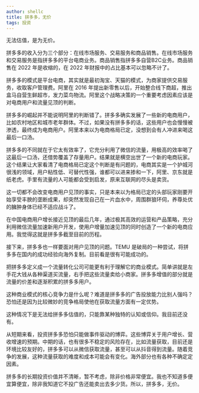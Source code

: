 ```yaml
---
author: shellc
title: 拼多多，无价
tags: 投资
---
```


无法估值，是为无价。

<!--more-->

拼多多的收入分为三个部分：在线市场服务、交易服务和商品销售。在线市场服务和交易服务是指拼多多的平台电商业务。商品销售指拼多多自营B2C业务。商品销售在 2022 年是收缩的，在 2022 年财报中的占比基本可以忽略不计了。

拼多多的模式是平台电商，其实就是最初淘宝、天猫的模式，为商家提供交易服务，收取客户管理费。阿里在 2016 年提出新零售以后，开始整合线下商超，推出盒马自营生鲜超市，发力菜鸟物流。阿里这个战略决策的一个重要考虑因素应该是对电商用户和流量见顶的判断。

拼多多的崛起并不能说明阿里的判断错了。拼多多确实发展了一些新的电商用户，比如农村地区和城市老年群体。不过，如果没有拼多多的话，这些用户也会慢慢被渗透，最终成为电商用户。阿里本来以为电商格局已定，没想到会有人冲进来喝这最后一口汤。

拼多多的不同就在于它太有效率了，它充分利用了微信的流量，用极高的效率喝了这最后一口汤，还借势覆盖了存量用户。结果就是横空出世了一个新的电商玩家。这个结果让大家看清了电商格局已定这个判断是有问题的，电商其实是一个护城河很浅的领域，用户粘性低、可替代性强，谁都可以进来掺和一下，阿里、京东就是纸老虎。手里有流量的人可能都会受到启发，原来互联网的尽头是卖货。

这一切都不会改变电商用户见顶的事实，只是本来以为格局已定的头部玩家刚要开始享受丰腴的垄断成果，却突然发现自己在一片血水中，周围群狼环伺，养尊处优的臃肿身体已经不适应战斗了。

在中国电商用户增长接近见顶的最后几年，通过极其高效的运营和产品策略，充分利用微信流量加速新用户开发，使用户增量加速见顶的同时创造了一个新的电商应用。我觉得这就是拼多多截至目前的历程。

接下来，拼多多也一样要面对用户见顶的问题。TEMU 是破局的一种尝试，将拼多多在国内的成功经验向海外复制。目前看是很有可能成功的。

把拼多多定义成一个流量转化公司可能更有利于理解它的商业模式。简单讲就是左手花大钱从各种渠道买流量，右手把这些流量卖给小商家。拼多多增值的部分就是流量的价差和逐渐积累的拼多多用户。

这种商业模式的核心竞争力是什么呢？难道是拼多多的广告投放能力比别人强吗？恐怕还是因为比较微妙的竞争格局使他在获取流量方面有一定优势。

这种情况下是无法给拼多多估值的，只能靠某种独特的认知或信仰。我目前还没有。

从短期来看，投资拼多多恐怕只能做事件驱动的博弈。这些博弈关于用户增长、营收增速的预期。中期的话，也有很多不稳定的风险存在，比如流量获取，目前还是环境比较友好的，拼多多可以从微信获取流量，甚至可以从抖音得到流量。随着竞争的发展，这种流量获取的难度和成本可能会有变化。海外部分也有各种不确定定因素。

拼多多的长期投资价值并不清晰，暂不考虑，除非价格非常便宜。我也不知道多便宜算便宜，除非我知道它不投广告还能卖出去多少货。所以，拼多多，无价。



